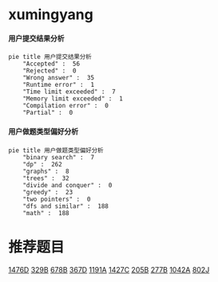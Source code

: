 # xumingyang

<!-- tabs:start -->



#### **用户提交结果分析**

```mermaid
pie title 用户提交结果分析
    "Accepted" :  56
    "Rejected" :  0
    "Wrong answer" :  35
    "Runtime error" :  1
    "Time limit exceeded" :  7
    "Memory limit exceeded" :  1
    "Compilation error" :  0
    "Partial" :  0
```

#### **用户做题类型偏好分析**

```mermaid
pie title 用户做题类型偏好分析
    "binary search" :  7
    "dp" :  262
    "graphs" :  8
    "trees" :  32
    "divide and conquer" :  0
    "greedy" :  23
    "two pointers" :  0
    "dfs and similar" :  188
    "math" :  188
```



<!-- tabs:end -->
# 推荐题目
[1476D](https://codeforces.com/contest/1476/problem/D)
[329B](https://codeforces.com/contest/329/problem/B)
[678B](https://codeforces.com/contest/678/problem/B)
[367D](https://codeforces.com/contest/367/problem/D)
[1191A](https://codeforces.com/contest/1191/problem/A)
[1427C](https://codeforces.com/contest/1427/problem/C)
[205B](https://codeforces.com/contest/205/problem/B)
[277B](https://codeforces.com/contest/277/problem/B)
[1042A](https://codeforces.com/contest/1042/problem/A)
[802J](https://codeforces.com/contest/802/problem/J)
